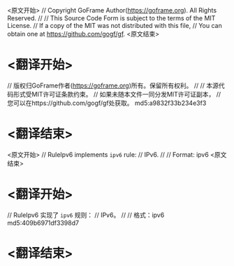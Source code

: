 
<原文开始>
// Copyright GoFrame Author(https://goframe.org). All Rights Reserved.
//
// This Source Code Form is subject to the terms of the MIT License.
// If a copy of the MIT was not distributed with this file,
// You can obtain one at https://github.com/gogf/gf.
<原文结束>

# <翻译开始>
// 版权归GoFrame作者(https://goframe.org)所有。保留所有权利。
//
// 本源代码形式受MIT许可证条款约束。
// 如果未随本文件一同分发MIT许可证副本，
// 您可以在https://github.com/gogf/gf处获取。 md5:a9832f33b234e3f3
# <翻译结束>


<原文开始>
// RuleIpv6 implements `ipv6` rule:
// IPv6.
//
// Format: ipv6
<原文结束>

# <翻译开始>
// RuleIpv6 实现了 `ipv6` 规则：
// IPv6。
//
// 格式：ipv6 md5:409b6971df3398d7
# <翻译结束>

